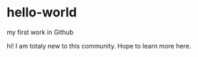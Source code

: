 # hello-world
my first work  in Github

hi! I am totaly new to this community. Hope to learn more here.
